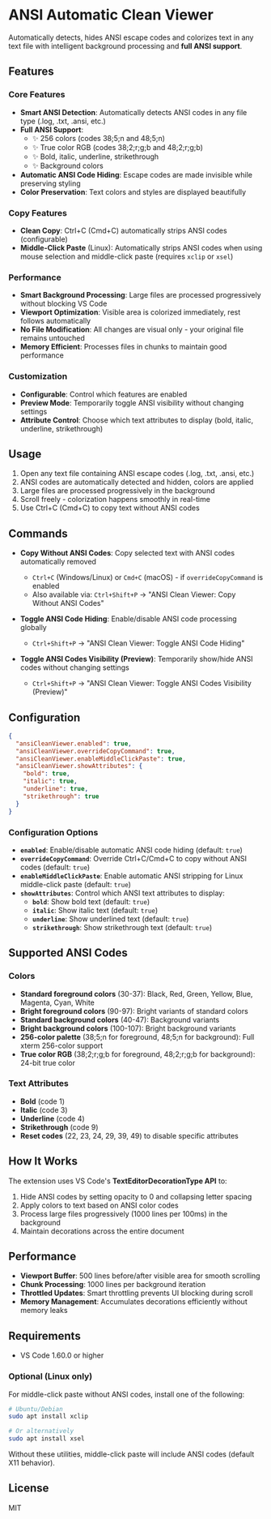 # ANSI Automatic Clean Viewer

Automatically detects, hides ANSI escape codes and colorizes text in any text file with intelligent background processing and **full ANSI support**.

## Features

### Core Features
- **Smart ANSI Detection**: Automatically detects ANSI codes in any file type (.log, .txt, .ansi, etc.)
- **Full ANSI Support**:
  - ✨ 256 colors (codes 38;5;n and 48;5;n)
  - ✨ True color RGB (codes 38;2;r;g;b and 48;2;r;g;b)
  - ✨ Bold, italic, underline, strikethrough
  - ✨ Background colors
- **Automatic ANSI Code Hiding**: Escape codes are made invisible while preserving styling
- **Color Preservation**: Text colors and styles are displayed beautifully

### Copy Features
- **Clean Copy**: Ctrl+C (Cmd+C) automatically strips ANSI codes (configurable)
- **Middle-Click Paste** (Linux): Automatically strips ANSI codes when using mouse selection and middle-click paste (requires `xclip` or `xsel`)

### Performance
- **Smart Background Processing**: Large files are processed progressively without blocking VS Code
- **Viewport Optimization**: Visible area is colorized immediately, rest follows automatically
- **No File Modification**: All changes are visual only - your original file remains untouched
- **Memory Efficient**: Processes files in chunks to maintain good performance

### Customization
- **Configurable**: Control which features are enabled
- **Preview Mode**: Temporarily toggle ANSI visibility without changing settings
- **Attribute Control**: Choose which text attributes to display (bold, italic, underline, strikethrough)

## Usage

1. Open any text file containing ANSI escape codes (.log, .txt, .ansi, etc.)
2. ANSI codes are automatically detected and hidden, colors are applied
3. Large files are processed progressively in the background
4. Scroll freely - colorization happens smoothly in real-time
5. Use Ctrl+C (Cmd+C) to copy text without ANSI codes

## Commands

- **Copy Without ANSI Codes**: Copy selected text with ANSI codes automatically removed
  - `Ctrl+C` (Windows/Linux) or `Cmd+C` (macOS) - if `overrideCopyCommand` is enabled
  - Also available via: `Ctrl+Shift+P` → "ANSI Clean Viewer: Copy Without ANSI Codes"

- **Toggle ANSI Code Hiding**: Enable/disable ANSI code processing globally
  - `Ctrl+Shift+P` → "ANSI Clean Viewer: Toggle ANSI Code Hiding"

- **Toggle ANSI Codes Visibility (Preview)**: Temporarily show/hide ANSI codes without changing settings
  - `Ctrl+Shift+P` → "ANSI Clean Viewer: Toggle ANSI Codes Visibility (Preview)"

## Configuration

```json
{
  "ansiCleanViewer.enabled": true,
  "ansiCleanViewer.overrideCopyCommand": true,
  "ansiCleanViewer.enableMiddleClickPaste": true,
  "ansiCleanViewer.showAttributes": {
    "bold": true,
    "italic": true,
    "underline": true,
    "strikethrough": true
  }
}
```

### Configuration Options

- **`enabled`**: Enable/disable automatic ANSI code hiding (default: `true`)
- **`overrideCopyCommand`**: Override Ctrl+C/Cmd+C to copy without ANSI codes (default: `true`)
- **`enableMiddleClickPaste`**: Enable automatic ANSI stripping for Linux middle-click paste (default: `true`)
- **`showAttributes`**: Control which ANSI text attributes to display:
  - **`bold`**: Show bold text (default: `true`)
  - **`italic`**: Show italic text (default: `true`)
  - **`underline`**: Show underlined text (default: `true`)
  - **`strikethrough`**: Show strikethrough text (default: `true`)

## Supported ANSI Codes

### Colors
- **Standard foreground colors** (30-37): Black, Red, Green, Yellow, Blue, Magenta, Cyan, White
- **Bright foreground colors** (90-97): Bright variants of standard colors
- **Standard background colors** (40-47): Background variants
- **Bright background colors** (100-107): Bright background variants
- **256-color palette** (38;5;n for foreground, 48;5;n for background): Full xterm 256-color support
- **True color RGB** (38;2;r;g;b for foreground, 48;2;r;g;b for background): 24-bit true color

### Text Attributes
- **Bold** (code 1)
- **Italic** (code 3)
- **Underline** (code 4)
- **Strikethrough** (code 9)
- **Reset codes** (22, 23, 24, 29, 39, 49) to disable specific attributes

## How It Works

The extension uses VS Code's **TextEditorDecorationType API** to:
1. Hide ANSI codes by setting opacity to 0 and collapsing letter spacing
2. Apply colors to text based on ANSI color codes
3. Process large files progressively (1000 lines per 100ms) in the background
4. Maintain decorations across the entire document

## Performance

- **Viewport Buffer**: 500 lines before/after visible area for smooth scrolling
- **Chunk Processing**: 1000 lines per background iteration
- **Throttled Updates**: Smart throttling prevents UI blocking during scroll
- **Memory Management**: Accumulates decorations efficiently without memory leaks

## Requirements

- VS Code 1.60.0 or higher

### Optional (Linux only)

For middle-click paste without ANSI codes, install one of the following:

```bash
# Ubuntu/Debian
sudo apt install xclip

# Or alternatively
sudo apt install xsel
```

Without these utilities, middle-click paste will include ANSI codes (default X11 behavior).

## License

MIT
